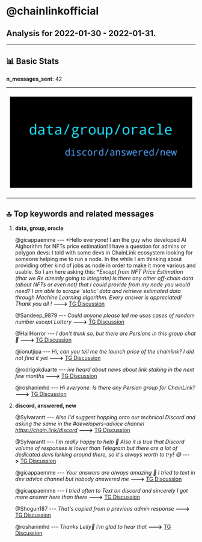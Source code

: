 # **@chainlinkofficial**
 ## Analysis for **2022-01-30** - **2022-01-31**.

---

## 📊 **Basic Stats**

**n_messages_sent**: 42

---
![wordcloud](chainlinkofficial_1Days_wordcloud.png)

---


## 🔝 **Top keywords and related messages**

1. **data, group, oracle**

    @gicappaemme --- *Hello everyone! I am the guy who developed AI Alghorithm for NFTs price estimation! I have a question for admins or polygon devs:  I told with some devs in ChainLink ecosystem looking for someone helping me to run a node.   In the while I am thinking about providing other kind of jobs as node in order to make it more various and usable. So I am here asking this:  **Except from NFT Price Estimation (that we Re already going to integrate) is there any other off-chain data (about NFTs or even not) that I could provide from my node you would need? I am able to scrape ‘static’ data and retrieve estimated data through Machine Learning algorithm. Every answer is appreciated! Thank you all !* **--->** [TG Discussion](https://t.me/chainlinkofficial/370676)

    @Sandeep_9879 --- *Could anyone please tell me uses cases of random number except Lottery* **--->** [TG Discussion](https://t.me/chainlinkofficial/370645)

    @HailHorror --- *I don't think so, but there are Persians in this group chat 👀* **--->** [TG Discussion](https://t.me/chainlinkofficial/370452)

    @ionutjipa --- *Hi, can you tell me the launch price of the chainlink? I did not find it yet* **--->** [TG Discussion](https://t.me/chainlinkofficial/370521)

    @rodrigokduarte --- *ive heard about news about link staking in the next few months* **--->** [TG Discussion](https://t.me/chainlinkofficial/370742)

    @roshanimhd --- *Hi everyone. Is there any Persian group for ChainLink?* **--->** [TG Discussion](https://t.me/chainlinkofficial/370451)

2. **discord, answered, new**

    @Sylvarantt --- *Also I'd suggest hopping onto our technical Discord and asking the same in the #developers-advice channel   https://chain.link/discord* **--->** [TG Discussion](https://t.me/chainlinkofficial/370703)

    @Sylvarantt --- *I'm really happy to help 🙏  Also it is true that Discord volume of responses is lower than Telegram but there are a lot of dedicated devs lurking around there, so it's always worth to try! 😅* **--->** [TG Discussion](https://t.me/chainlinkofficial/370708)

    @gicappaemme --- *Your answers are always amazing 🤙 I tried to text in dev advice channel but nobody answered me* **--->** [TG Discussion](https://t.me/chainlinkofficial/370705)

    @gicappaemme --- *I tried often to Text on discord and sincerely I got more answer here than there* **--->** [TG Discussion](https://t.me/chainlinkofficial/370706)

    @Shogun187 --- *That's copied from a previous admin response* **--->** [TG Discussion](https://t.me/chainlinkofficial/370577)

    @roshanimhd --- *Thanks Leily🙏 I'm glad to hear that* **--->** [TG Discussion](https://t.me/chainlinkofficial/370454)

